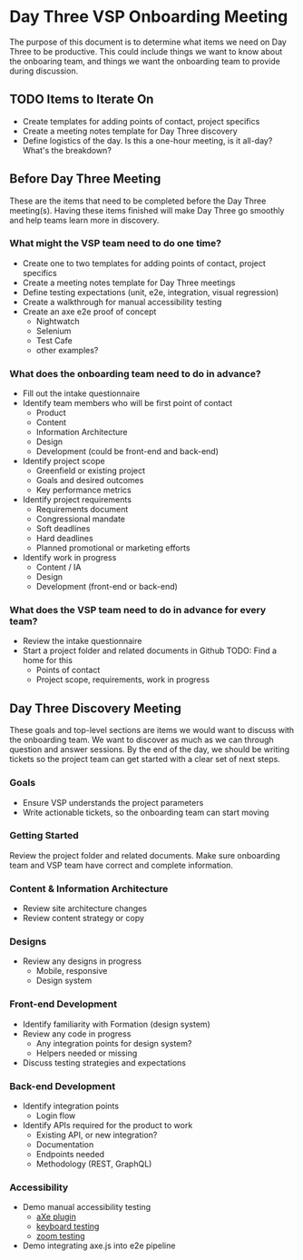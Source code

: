 # Day Three VSP Onboarding Meeting
The purpose of this document is to determine what items we need on Day Three to be productive. This could include things we want to know about the onboaring team, and things we want the onboarding team to provide during discussion.

## TODO Items to Iterate On
* Create templates for adding points of contact, project specifics
* Create a meeting notes template for Day Three discovery
* Define logistics of the day. Is this a one-hour meeting, is it all-day? What's the breakdown?

## Before Day Three Meeting
These are the items that need to be completed before the Day Three meeting(s). Having these items finished will make Day Three go smoothly and help teams learn more in discovery.

### What might the VSP team need to do one time?
* Create one to two templates for adding points of contact, project specifics
* Create a meeting notes template for Day Three meetings
* Define testing expectations (unit, e2e, integration, visual regression)
* Create a walkthrough for manual accessibility testing
* Create an axe e2e proof of concept
	* Nightwatch
	* Selenium
	* Test Cafe
	* other examples?

### What does the onboarding team need to do in advance?
* Fill out the intake questionnaire
* Identify team members who will be first point of contact
	* Product
	* Content
	* Information Architecture
	* Design
	* Development (could be front-end and back-end)
* Identify project scope
	* Greenfield or existing project
	* Goals and desired outcomes
	* Key performance metrics
* Identify project requirements
	* Requirements document
	* Congressional mandate
	* Soft deadlines
	* Hard deadlines
	* Planned promotional or marketing efforts
* Identify work in progress
	* Content / IA
	* Design
	* Development (front-end or back-end)

### What does the VSP team need to do in advance for every team?
* Review the intake questionnaire
* Start a project folder and related documents in Github TODO: Find a home for this
	* Points of contact
	* Project scope, requirements, work in progress

## Day Three Discovery Meeting
These goals and top-level sections are items we would want to discuss with the onboarding team. We want to discover as much as we can through question and answer sessions. By the end of the day, we should be writing tickets so the project team can get started with a clear set of next steps.

### Goals
* Ensure VSP understands the project parameters
* Write actionable tickets, so the onboarding team can start moving

### Getting Started
Review the project folder and related documents. Make sure onboarding team and VSP team have correct and complete information.

### Content & Information Architecture
* Review site architecture changes
* Review content strategy or copy

### Designs
* Review any designs in progress
	* Mobile, responsive
	* Design system

### Front-end Development
* Identify familiarity with Formation (design system)
* Review any code in progress
	* Any integration points for design system?
	* Helpers needed or missing
* Discuss testing strategies and expectations

### Back-end Development
* Identify integration points
	* Login flow
* Identify APIs required for the product to work
	* Existing API, or new integration?
	* Documentation
	* Endpoints needed
	* Methodology (REST, GraphQL)

### Accessibility
* Demo manual accessibility testing
	* [aXe plugin](https://deque.com/axe)
	* [keyboard testing](https://webaim.org/techniques/keyboard/)
	* [zoom testing](https://w3c.github.io/wcag21/understanding/21/reflow.html)
* Demo integrating axe.js into e2e pipeline

